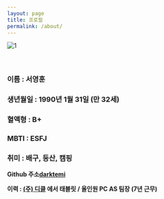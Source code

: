 ```yaml
---
layout: page
title: 프로필
permalink: /about/
---
```


![1][def]<br><br><br>


### 이름 : 서영훈 ###

### 생년월일 : 1990년 1월 31일 (만 32세) ###

### 혈액형 : B+ ###

### MBTI : ESFJ ###

### 취미 : 배구, 등산, 캠핑 ###

**Github 주소[darktemi](https://github.com/darktemi)**

**이력 : [(주) 디클](https://dicle.co.kr) 에서 태블릿 / 올인원 PC AS 팀장 (7년 근무)**




[def]: https://user-images.githubusercontent.com/115456181/202794521-bf0e888c-76a3-48bd-bf09-bacd0af10c69.jpg